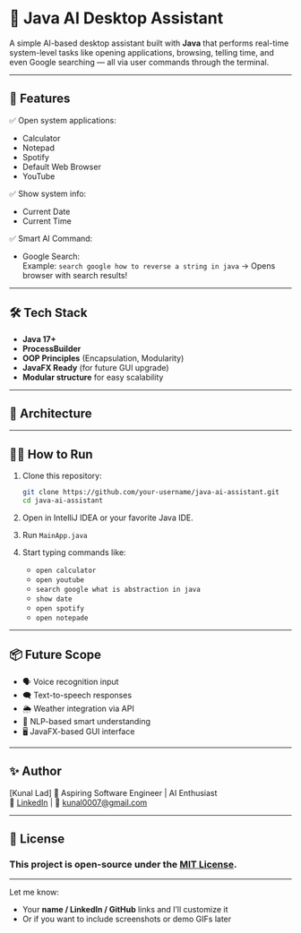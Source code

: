 # 🤖 Java AI Desktop Assistant

A simple AI-based desktop assistant built with **Java** that performs real-time system-level tasks like opening applications, browsing, telling time, and even Google searching — all via user commands through the terminal.

---

## 🚀 Features

✅ Open system applications:
- Calculator
- Notepad
- Spotify
- Default Web Browser
- YouTube

✅ Show system info:
- Current Date
- Current Time

✅ Smart AI Command:
- Google Search:  
  Example: `search google how to reverse a string in java`  → Opens browser with search results!

---

## 🛠️ Tech Stack

- **Java 17+**
- **ProcessBuilder**
- **OOP Principles** (Encapsulation, Modularity)
- **JavaFX Ready** (for future GUI upgrade)
- **Modular structure** for easy scalability

---

## 🧠 Architecture


---

## 🧑‍💻 How to Run

1. Clone this repository:
   ```bash
   git clone https://github.com/your-username/java-ai-assistant.git
   cd java-ai-assistant

2. Open in IntelliJ IDEA or your favorite Java IDE.
3. Run `MainApp.java`
4. Start typing commands like:
   
    - `open calculator`
    - `open youtube`
    - `search google what is abstraction in java`
    - `show date`
    - `open spotify`
    - `open notepade`

---

## 📦 Future Scope

- 🗣️ Voice recognition input
- 🗨️ Text-to-speech responses
- 🌦️ Weather integration via API
- 🧠 NLP-based smart understanding
- 🖥️ JavaFX-based GUI interface

---

## ✨ Author
[Kunal Lad]
💼 Aspiring Software Engineer | AI Enthusiast   
🔗 [LinkedIn](https://www.linkedin.com/in/kunallad0007/) | 📧 kunal0007@gmail.com

---

## 📜 License
### This project is open-source under the [MIT License](https://opensource.org/license/mit).


---

Let me know:
- Your **name / LinkedIn / GitHub** links and I’ll customize it
- Or if you want to include screenshots or demo GIFs later





